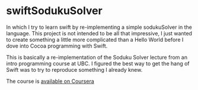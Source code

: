 swiftSodukuSolver
=================

In which I try to learn swift by re-implementing a simple sodukuSolver in the language. This project is not intended
to be all that impressive, I just wanted to create something a little more complicated than a Hello World before I 
dove into Cocoa programming with Swift.

This is basically a re-implementation of the Soduku Solver lecture from an intro programming course at UBC.
I figured the best way to get the hang of Swift was to try to reproduce something I already knew.

The course is [available on Coursera](https://www.coursera.org/course/programdesign)
